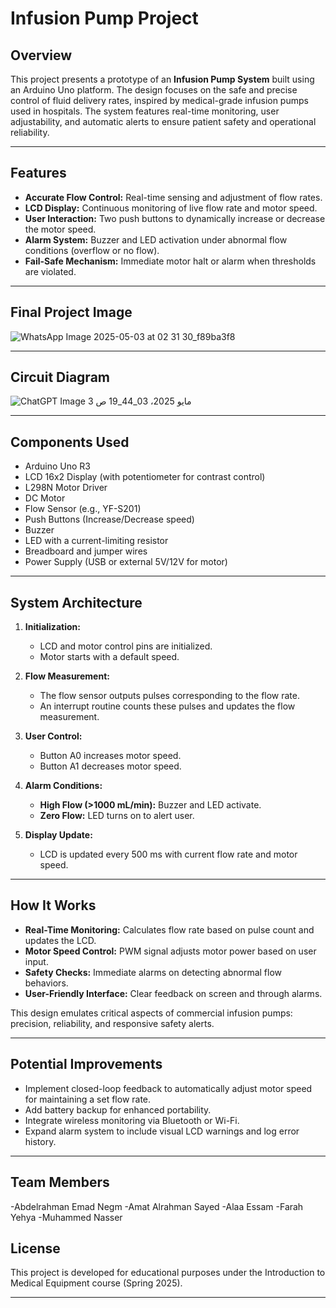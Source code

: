 # Infusion Pump Project

## Overview

This project presents a prototype of an **Infusion Pump System** built using an Arduino Uno platform. The design focuses on the safe and precise control of fluid delivery rates, inspired by medical-grade infusion pumps used in hospitals. The system features real-time monitoring, user adjustability, and automatic alerts to ensure patient safety and operational reliability.

---

## Features

* **Accurate Flow Control:** Real-time sensing and adjustment of flow rates.
* **LCD Display:** Continuous monitoring of live flow rate and motor speed.
* **User Interaction:** Two push buttons to dynamically increase or decrease the motor speed.
* **Alarm System:** Buzzer and LED activation under abnormal flow conditions (overflow or no flow).
* **Fail-Safe Mechanism:** Immediate motor halt or alarm when thresholds are violated.

---

## Final Project Image

![WhatsApp Image 2025-05-03 at 02 31 30_f89ba3f8](https://github.com/user-attachments/assets/ece945ec-818e-4b3f-b234-e6c8dc07b9df)

---




## Circuit Diagram


![ChatGPT Image 3 مايو 2025، 03_44_19 ص](https://github.com/user-attachments/assets/d70b2737-b8f9-4bb3-984d-3b74b53c2bbf)

---

## Components Used

* Arduino Uno R3
* LCD 16x2 Display (with potentiometer for contrast control)
* L298N Motor Driver
* DC Motor
* Flow Sensor (e.g., YF-S201)
* Push Buttons (Increase/Decrease speed)
* Buzzer
* LED with a current-limiting resistor
* Breadboard and jumper wires
* Power Supply (USB or external 5V/12V for motor)

---

## System Architecture

1. **Initialization:**

   * LCD and motor control pins are initialized.
   * Motor starts with a default speed.

2. **Flow Measurement:**

   * The flow sensor outputs pulses corresponding to the flow rate.
   * An interrupt routine counts these pulses and updates the flow measurement.

3. **User Control:**

   * Button A0 increases motor speed.
   * Button A1 decreases motor speed.

4. **Alarm Conditions:**

   * **High Flow (>1000 mL/min):** Buzzer and LED activate.
   * **Zero Flow:** LED turns on to alert user.

5. **Display Update:**

   * LCD is updated every 500 ms with current flow rate and motor speed.

---

## How It Works

* **Real-Time Monitoring:** Calculates flow rate based on pulse count and updates the LCD.
* **Motor Speed Control:** PWM signal adjusts motor power based on user input.
* **Safety Checks:** Immediate alarms on detecting abnormal flow behaviors.
* **User-Friendly Interface:** Clear feedback on screen and through alarms.

This design emulates critical aspects of commercial infusion pumps: precision, reliability, and responsive safety alerts.

---

## Potential Improvements

* Implement closed-loop feedback to automatically adjust motor speed for maintaining a set flow rate.
* Add battery backup for enhanced portability.
* Integrate wireless monitoring via Bluetooth or Wi-Fi.
* Expand alarm system to include visual LCD warnings and log error history.

---

## Team Members
-Abdelrahman Emad Negm
-Amat Alrahman Sayed
-Alaa Essam
-Farah Yehya
-Muhammed Nasser


## License

This project is developed for educational purposes under the Introduction to Medical Equipment course (Spring 2025).

---
